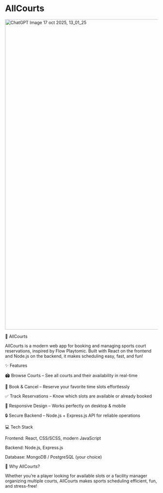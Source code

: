 # AllCourts
<img width="1024" height="1024" alt="ChatGPT Image 17 oct 2025, 13_01_25" src="https://github.com/user-attachments/assets/15305ec0-5946-4c7e-ab6c-36b5ed796dcc" />

🎾 AllCourts

AllCourts is a modern web app for booking and managing sports court reservations, inspired by Flow Playtomic. Built with React on the frontend and Node.js on the backend, it makes scheduling easy, fast, and fun!

✨ Features

🏟 Browse Courts – See all courts and their availability in real-time

📅 Book & Cancel – Reserve your favorite time slots effortlessly

✅ Track Reservations – Know which slots are available or already booked

📱 Responsive Design – Works perfectly on desktop & mobile

🔒 Secure Backend – Node.js + Express.js API for reliable operations

💻 Tech Stack

Frontend: React, CSS/SCSS, modern JavaScript

Backend: Node.js, Express.js

Database: MongoDB / PostgreSQL (your choice)

🚀 Why AllCourts?

Whether you’re a player looking for available slots or a facility manager organizing multiple courts, AllCourts makes sports scheduling efficient, fun, and stress-free!
